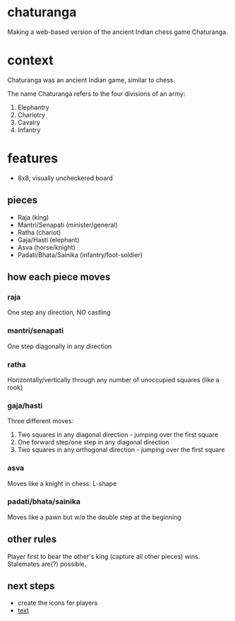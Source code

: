 # chaturanga
Making a web-based version of the ancient Indian chess game Chaturanga. 

# context
Chaturanga was an ancient Indian game, similar to chess. 

The name Chaturanga refers to the four divisions of an army:
1. Elephantry
2. Chariotry
3. Cavalry
4. Infantry

# features
* 8x8, visually uncheckered board
## pieces
* Raja (king)
* Mantri/Senapati (minister/general)
* Ratha (chariot)
* Gaja/Hasti (elephant)
* Asva (horse/knight)
* Padati/Bhata/Sainika (infantry/foot-soldier)

## how each piece moves
### raja
One step any direction, NO castling
### mantri/senapati
One step diagonally in any direction
### ratha
Horizontally/vertically through any number of unoccupied squares (like a rook)
### gaja/hasti
Three different moves:
1. Two squares in any diagonal direction - jumping over the first square
2. One forward step/one step in any diagonal direction
3. Two squares in any orthogonal direction - jumping over the first square
### asva
Moves like a knight in chess: L-shape
### padati/bhata/sainika 
Moves like a pawn but w/o the double step at the beginning

## other rules
Player first to bear the other's king (capture all other pieces) wins. Stalemates are(?) possible.

## next steps
* create the icons for players
* [text](https://nkarve.github.io/programming/2022/06/08/chessposition.html)

